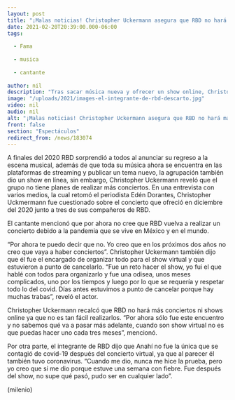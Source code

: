 ```yaml
---
layout: post
title: "¡Malas noticias! Christopher Uckermann asegura que RBD no hará más conciertos"
date: 2021-02-20T20:39:00.000-06:00
tags:
  
  - Fama
  
  - musica
  
  - cantante
  
author: nil
description: "Tras sacar música nueva y ofrecer un show online, Christopher Uckermann confirmó que por el momento RBD no hará más conciertos. "
image: "/uploads/2021/images-el-integrante-de-rbd-descarto.jpg"
video: nil
audio: nil
alt: "¡Malas noticias! Christopher Uckermann asegura que RBD no hará más conciertos"
front: false
section: "Espectáculos"
redirect_from: /news/183074
---
```


A finales del 2020 RBD sorprendió a todos al anunciar su regreso a la escena musical, además de que toda su música ahora se encuentra en las plataformas de streaming y publicar un tema nuevo, la agrupación también dio un show en línea, sin embargo, Christopher Uckermann reveló que el grupo no tiene planes de realizar más conciertos. En una entrevista con varios medios, la cual retomó el periodista Edén Dorantes, Christopher Uckmermann fue cuestionado sobre el concierto que ofreció en diciembre del 2020 junto a tres de sus compañeros de RBD.

El cantante mencionó que por ahora no cree que RBD vuelva a realizar un concierto debido a la pandemia que se vive en México y en el mundo. 

“Por ahora te puedo decir que no. Yo creo que en los próximos dos años no creo que vaya a haber conciertos”. 
Christopher Uckermann también dijo que él fue el encargado de organizar todo para el show virtual y que estuvieron a punto de cancelarlo. 
“Fue un reto hacer el show, yo fui el que hablé con todos para organizarlo y fue una odisea, unos meses complicados, uno por los tiempos y luego por lo que se requería y respetar todo lo del covid. Días antes estuvimos a punto de cancelar porque hay muchas trabas”, reveló el actor. 

Christopher Uckermann recalcó que RBD no hará más conciertos ni shows online ya que no es tan fácil realizarlos. 
“Por ahora sólo fue este encuentro y no sabemos qué va a pasar más adelante, cuando son show virtual no es que puedas hacer uno cada tres meses”, mencionó. 

Por otra parte, el integrante de RBD dijo que Anahí no fue la única que se contagió de covid-19 después del concierto virtual, ya que al parecer él también tuvo coronavirus. “Cuando me dio, nunca me hice la prueba, pero yo creo que sí me dio porque estuve una semana con fiebre. Fue después del show, no supe qué pasó, pudo ser en cualquier lado”. 

(milenio)